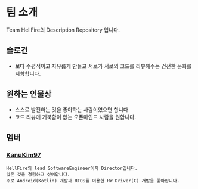 # 팀 소개
Team HellFire의 Description Repository 입니다.

## 슬로건
  - 보다 수평적이고 자유롭게 만들고 서로가 서로의 코드를 리뷰해주는 건전한 문화를 지향합니다.
 
## 원하는 인물상
  - 스스로 발전하는 것을 좋아하는 사람이였으면 합니다
  - 코드 리뷰에 거북함이 없는 오픈마인드 사람을 원합니다.
 
## 멤버
### [KanuKim97](https://github.com/KanuKim97)
  ```
  HellFire의 lead SoftwareEngineer이자 Director입니다.
  많은 것을 경험하고 싶어합니다.
  주로 Android(Kotlin) 개발과 RTOS를 이용한 HW Driver(C) 개발을 좋아합니다.
  ```
